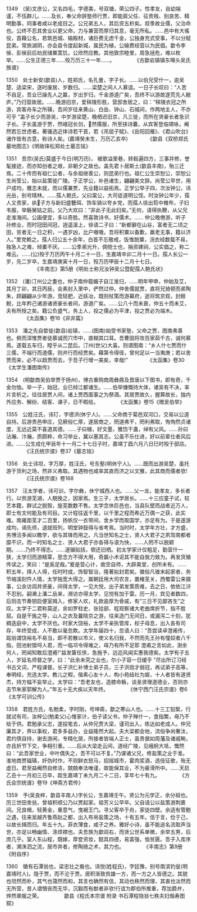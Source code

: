 <!-- { "loadSidebar": true } -->
1349　(吴)文彦公，又名四毛，字德美，号双塘，荣公四子。性孝友，自幼端谨，不伍群儿。……及长，奉父命辞塾师行贾，即能肩父任、征贵贱、别良苦、精明勤事，同事者咸以老成目之。公兄弟五人，其后资五析矣。叔季故业儒，父治命也。公终不忍其舍业以更父命，力与兼营而厚归其息，毫无所私。……邑中有大徭役，首藉公名，若筑邑城、输殿材，诸巨费无虑千金，公独身充式受事，不以分赋昆弟。常旅湖阴，亦会县令度起新城，属民为植，公输费经营以为民倡。歙令李侯、彭侯前后劝民储粟蒿饥，公欣然应教。其他敦宗睦里，周急拯危，难以枚举。……公生正德三年……殁万历三十一年……。
　　　　《古歙岩镇镇东嗥头吴氏族谱》

1350　处士新安(歙县)人，姓郑氏，名孔曼，字子长。……以伯兄受什一，逾吴楚、适梁宋，逐时废居，岁数归。……梁楚之间人人慕谊。一日子长叹曰：“人苦不自足，吾业已操先人之赢，岁出岁归，千金游道广矣，吾终不以游故遂荒先人敝庐。”乃归营故居。……晚游旧京，爱秣陵形胜，营邸舍居之，曰：“秣陵衣冠之所游，宾客舟车之所辏，吾间岁往来黄山、白岳、钟山、石城间，作两地主人，不亦可乎 ”盖子长少而游吴，中岁游梁楚，晚栖迟旧京，凡三徙，而所在贤豪长者急识子长。子长虽游于贾，然峨冠长剑，然儒服，所至挟诗囊，从宾客登临啸咏，阉然若忘世虑者。著骚选近体诗若干首，若《吊屈子赋》、《岳阳回雁》、《君山吹台》诸作皆有古意，称诗人矣。(嘉靖癸未生，万历乙亥卒)
　　　　《歙县《双桥郑氏墓地图志》《明故徕松郑处士墓志铭》

1351　吾宗(吴氏)莫盛于今日(明万历)， 被歌溢里巷，转毂遍四方，三事并修，誉髦接迹，而亦知创者之艰，非朝夕之故也。盖先君卜居斯土(歙县丰南)，殆三迁焉。二十传而有祖仁公者，与余祖继善公，则昆弟行也。祖仁公生崇恕公，崇恕公生尚莹公，始以盐策徙广陵。子正学公，补邑诸生，翩翩美文辞。尚莹公早世，用户成均，雅志未就，而以儒兼贾，先业籍以益拓焉。正学公举子四，次汝钟公，讳光岳，别号晴林。……孺人鲍氏，父曰棠公，大司徒道明公侄。时汝钟公年少，孺人又贵家，纨子方与新妇盛簪珥、饰车骑以夸乡党，而孺人徐出笱中椎布，子妇韦服，举觞舅姑之前。父乃大欢曰：“非此子无此妇矣。”无何，请得执鞭，从父兄走淮海间。公画便宜，多以奇胜。然喜敦诗书，好儒术。……
仲公晚倦游，听子孙修业，而时冠田间冠，逍遥溪上，徐语二子曰：“新都僻在山谷，富者无二顷之田，贫者无一日之积，一遇岁凶，比户嗷嗷。吾将积粟以备歉，羸老无事，籍以济人。”里党赖之。孺人归公五十余年，白首不忘敬戒，饭惟脱粟，浣衣经数载不易，独急人之难，倾橐不厌。……公季弟光升，倜傥士也，捐资建祠，公实倡之，称二难云。……(公)殁于万历丙午十月二十一日，生嘉靖辛卯二月十一日。孺人长公一岁，先二岁卒，生嘉靖庚寅十月一日，殁万历甲辰十二月十七日。
　　　　　　《丰南志》第5册《明处士称兄汝钟吴公暨配孺人鲍氏状》

1352　(潘)汀州公之耋也，仲子南仲载媚子自江淮归，……明年甲申，仲始及艾，其月丁卯，其日丙辰，会素封入里中，俨然过仲。仲舍儒就贾，直将兄猗顿而弟陶朱，顾翩翩从少年游。竞轻肥，近妖冶，既则杖策而游幕府，逝将筑京观，封鲸鲵，比年矜己诸游诸贤豪长者间，游道广矣。……公八十而未衰，仲五十而未艾，夫有所授之矣。籍公负盛气，务上人，投之儒必为平津，投之贾必为端木。
　　　　《太函集》卷16《非非篇》

1353　潘之先自婺徙(歙县)岩镇，……(图南)始受书家塾，父命之贾，图南弗善也。俯而深惟贾者徒慕诚而穴市中，直糊其口耳。吾曹固将攻百家茹千古，诚何慕焉。遂载五车归，瞠乎从二昆后。汀州(世父)大喜。则谓图南：“乡人什七贾而什三儒，不端行而道儒，则弁行而经贾矣。藉第令得径，曾何足以一当夷庚；若以舍贾而来，必不以趋贾而去，于吾子行增一美矣，幸哉!”
　　　　《太函集》卷30《太学生潘图南传》

1354　(明歙商吴伯举贾于扬州)，博古重购商周彝鼎及晋唐以下图书，即有奇，千金勿恤。举一子，始冠，业已倾江都诸生。……伯举慷慨持大体，诸吴有不决，率片言析之。往往居贾人间，诸上贾西面事之为祭酒。其居贾故久，握算故长，独内外应务、解纷、结客、课子，日不暇给。
　　　　《太函集》卷15《赠吴伯举》

1355　公姓汪氏，讳玎，字德洪(休宁人)。……父命商于菊邑双河口，交易以公道自持。后游贵邑申庄，见厥俗仁厚，遂居商之，罔道弗干，罔利弗取，恂恂然贞诸度，无远近莫不喜道其德。……子曰植，好文墨，雅饬干蛊，绰有父风。……孙曰沾瀚、汴瀚，质颇粹，命习举业，冀以塞其志。公虽不乐仕进，好以前辈仕者风后进。……公生成化甲辰年十一月二十七日子时，嘉靖丁酉六月八日巳时殁于邸店。
　　　　《汪氏统宗谱》卷37《墓志铭》

1356　处士讳坦，字万厚，姓汪氏，号东壑(明休宁人)。……既而出游吴楚，虽托游于货利之场，然非义弗取。其遇物也咸率其直而济之以文雅，此其商而儒者欤!
　　　　《汪氏统宗谱》卷168

1357　汪太学者，讳可训，字尔彝，休宁城西人也。……父一龙，能孝友，多长者行。以赀游芜湖，人兢挽之，因家焉。生三子，太学居长。……十三应童子试，较艺本籍，群试之脱彀，旋芜数数不售。太学念休巨邑也，当县队壁而战者近万人，即士有文何能及有司目。又计程往返千里，以千里之程而希近万偶一之获，此实难。南雍距芜才二百里，扬帆仅一衣带间，舍乡学而取国学，亦足有为。于是遂游成均，谒先师，退就班列，明堂钟鼓得与省考焉。当时时，太学年方壮，才方盛，务博洽多闻以瞻学，欲与其锋而用之。凡当世知名之士，贤人大君子之夙驾南都者靡不识，而一时知名之士、贤人大君子亦各得与语为快，……人罔不以脱颖期。……乃终不得志。……遂辍贴括，顿还旧栖。初太学家计仅粗足，勤营什一狭，太学归而游精覃，思念方不得大用，奇赢小术讵其不能自我力致为。再发货殖传读之，笑曰：“是奚足哉。”爰是营心计，凿空自师，大辟奥堂，创所未有。……积五年，择人人得，任时时成，饰智智治，隆著拟封君矣。徽俗凡锥末起家者，务节缩溪刻忤人情，太学独宽大得之。属朝廷用大司农言，置榷芜关，西蜀雷公来摄事，公余访闾井贤豪，间得太学，一见大悦，出子弟发策质难，去之日，依依江浒不忍别。嗣濑上潘二岳来，濒访亦得太学，见悦有加于雷。历一月，宾见者数四，后则击节奏钥启便室揖入，修家人欢，礼款逾厚为骨戚，有“三日不见鄙吝生”之叹。太学于二君称莫逆，余如罗柱史、张铨部、程观察诸大老曲席折节，指不胜屈。自是干旄之导，山人之衣及曩陪京之游，往来造门无间日，或漏泻二十刻，犹稠迭庭中，太学不厌也。时家大饶裕，太学不亲执管库，权子母息，出入各有司存，年终受成，人不敢以毫忽欺。太学年届四十，忽语人曰：“吾尝读卓澄甫传，跽翁谓饶裕名不易当，即不若散以市义，使义名归我，不然而先王孙有僮奴者八千指，田池射猎埒人君，而一临邛令得难之，毋乃有所不足耶 澄甫之言如此，澍余何人，罔闻知敢后澄甫!”益发箧任侠，急施予，远迩风闻实惠我德矣。太学有子五人，岁延名师督之学，曰：“此余未究之业也，尔小子容一日缓乎 ”尽出所订习经书古文词，严程课督。长子洪仁补博士弟子员，三子洪勋才弱冠，再试弟子高等，奉明经，充选太学。教儿之暇，偕素心友十人，构小苑结社为娱，十人者皆有道贤杰，持方幅不妄举止。太学曰：“吾老友也，造膝命觞，谈圣贤理道德业，否则亦击节朱家郭解为人。”年五十无大疾以天年终。
　　　　《休宁西门汪氏宗谱》卷6《太学可训公传》

1358　君姓方氏，名勉柔，字时刚，号坤斋，歙之寒山人也。……十三工铅椠，行就试有司，汝梓公(勉柔父)心惟家计，伯子读父书，仲子殚什一，食指繁，毋乃不给于供。君勉承父志，遂投笔去，从仲兄贾大梁，谨司出入，练达如老成人。仲兄廉其才，畀以事权，君多多益办，业益隆然大起。夫大梁都会地，流俗争尚奢汰，君约慎自持，谢去游闲，专精化居，所接者皆端人正士，虽贵倨如周藩及诸戚畹，亦且折节下交，争相引重。……后从大梁走云间，道经广陵，见峨舸大坻，慨然曰：“此吾家世业，中叶偶失之，吾不可以不复。”乃谋诸父兄，修盐策之业于淮。淮地商贾辐辏，奸伪时作，不则鲜衣怒马，招摇城市，霍肉浆酒，选伎征歌，殆无虚日。君至益阉然自修洁，兢兢奉法唯谨，故能保其业，不为豪滑所中。……天启乙丑十一月初三日卒，距生嘉靖丁未九月二十二日，享年七十有九。
　　　　《方氏会宗统谱》卷19《坤斋方君传》

1359　予(吴良梓，歙县丰南人)字长公，生嘉靖壬午。贤公为元学正，余分祖也。历三世田舍翁，曾祖积顺公乃以贾起家。祖芳义公早卒。父自请公以盐策游荆裹间。兄良楫，轻黄金，重意气，曳裾王门。寻父客卒于舟，家徒四壁。余适有管鲍之遇，往来吴越齐鲁燕赵之都，出入布帛盐策之场，十有五年。信于言，俭于己，以故长揖而归。年五十九，菲衣薄食，咸子之养。雅好小诗，虽不能追名流取声当世，亦足以畅幽情、涤烦襟也。夫吾族为歙闾右，而贤公世系单微，余举五男，后庶几乎。室人东山程，既嫁，厚奁资妆，懿具四德，易富强，恤贫匮。吾子入库序者，溯洙泗之流，居市井者，修陶猗之术，其力也。
　　　　《丰南志》第9册《附自序》

1360　徽有石潭翁也，梁忠壮之裔也。讳悦(姓程氏)，字廷豫，别号南滨钓叟(明嘉靖时人)。隐于贾，而不沦于贾。居积渐致赀雄一方，而一方之人皆德之。其貌也坦然而朴，其气也蔼然而和，其言也确然有信，其动也秩然而理，其衷也淡然而无所营，昔人谓悃丧而无华，沉毅而有猷者非欤!行谊为郡伯所推重，荐加爵弁，烨然章服之荣。
　　　　歙县《程氏本宗谱 附录 书石潭程隐翁七秩夫妇偕寿图叙》

